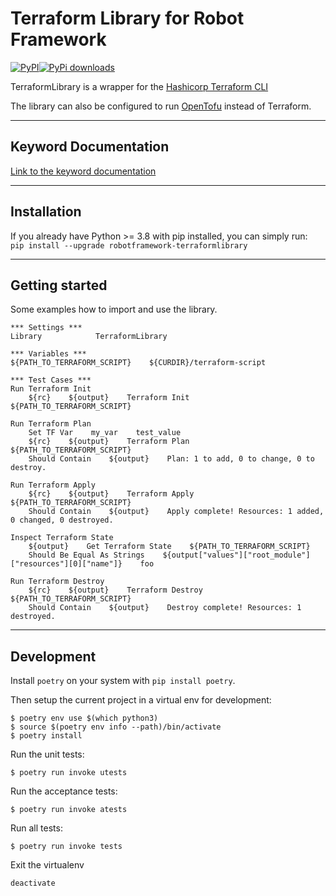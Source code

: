 # Terraform Library for Robot Framework
[![PyPI](https://img.shields.io/pypi/v/robotframework-terraformlibrary)](https://pypi.org/project/robotframework-terraformlibrary/)[![PyPi downloads](https://img.shields.io/pypi/dm/robotframework-terraformlibrary.svg)](https://pypi.python.org/pypi/robotframework-terraformlibrary)

TerraformLibrary is a wrapper for the [Hashicorp Terraform CLI](https://developer.hashicorp.com/terraform/cli)

The library can also be configured to run [OpenTofu](https://opentofu.org/) instead of Terraform.

---
## Keyword Documentation
[Link to the keyword documentation](https://nilsty.github.io/robotframework-terraformlibrary/terraformlibrary.html)

---
## Installation
If you already have Python >= 3.8 with pip installed, you can simply run:  
`pip install --upgrade robotframework-terraformlibrary`

---
## Getting started
Some examples how to import and use the library.

``` robotframework
*** Settings ***
Library            TerraformLibrary

*** Variables ***
${PATH_TO_TERRAFORM_SCRIPT}    ${CURDIR}/terraform-script

*** Test Cases ***
Run Terraform Init
    ${rc}    ${output}    Terraform Init    ${PATH_TO_TERRAFORM_SCRIPT}

Run Terraform Plan
    Set TF Var    my_var    test_value
    ${rc}    ${output}    Terraform Plan    ${PATH_TO_TERRAFORM_SCRIPT}
    Should Contain    ${output}    Plan: 1 to add, 0 to change, 0 to destroy.

Run Terraform Apply
    ${rc}    ${output}    Terraform Apply    ${PATH_TO_TERRAFORM_SCRIPT}
    Should Contain    ${output}    Apply complete! Resources: 1 added, 0 changed, 0 destroyed.

Inspect Terraform State
    ${output}    Get Terraform State    ${PATH_TO_TERRAFORM_SCRIPT}
    Should Be Equal As Strings    ${output["values"]["root_module"]["resources"][0]["name"]}    foo

Run Terraform Destroy
    ${rc}    ${output}    Terraform Destroy    ${PATH_TO_TERRAFORM_SCRIPT}
    Should Contain    ${output}    Destroy complete! Resources: 1 destroyed.
```

---
## Development

Install `poetry` on your system with `pip install poetry`.

Then setup the current project in a virtual env for development:

```
$ poetry env use $(which python3)
$ source $(poetry env info --path)/bin/activate
$ poetry install
```

Run the unit tests:

```
$ poetry run invoke utests
```

Run the acceptance tests:

```
$ poetry run invoke atests
```

Run all tests:

```
$ poetry run invoke tests
```

Exit the virtualenv

```
deactivate
```
